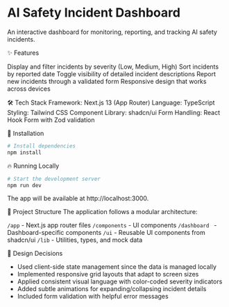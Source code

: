 # AI Safety Incident Dashboard

An interactive dashboard for monitoring, reporting, and tracking AI safety incidents.

✨ Features

Display and filter incidents by severity (Low, Medium, High)
Sort incidents by reported date
Toggle visibility of detailed incident descriptions
Report new incidents through a validated form
Responsive design that works across devices



🛠️ Tech Stack
Framework: Next.js 13 (App Router)
Language: TypeScript
Styling: Tailwind CSS
Component Library: shadcn/ui
Form Handling: React Hook Form with Zod validation



🚀 Installation
```bash
# Install dependencies
npm install
```



🔥 Running Locally

```bash
# Start the development server
npm run dev
```
The app will be available at http://localhost:3000.


📁 Project Structure
The application follows a modular architecture:

`/app`         - Next.js app router files
`/components`  - UI components
`/dashboard `  - Dashboard-specific components
`/ui`          - Reusable UI components from shadcn/ui
`/lib`         - Utilities, types, and mock data


🎨 Design Decisions

- Used client-side state management since the data is managed locally
- Implemented responsive grid layouts that adapt to screen sizes
- Applied consistent visual language with color-coded severity indicators
- Added subtle animations for expanding/collapsing incident details
- Included form validation with helpful error messages
